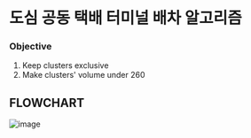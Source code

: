 # 도심 공동 택배 터미널 배차 알고리즘

### Objective
1. Keep clusters exclusive
2. Make clusters' volume under 260

## FLOWCHART
![image](https://github.com/noahcho124/Dynamic-Allocation-Algorithm-for-Dispatching-Delivery-Truck/assets/142777760/5afbce54-59c1-4cb0-acd8-74b243081a2e)
